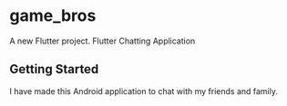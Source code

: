 # game_bros

A new Flutter project.
Flutter Chatting Application

## Getting Started

I have made this Android application to chat with my friends and family.
